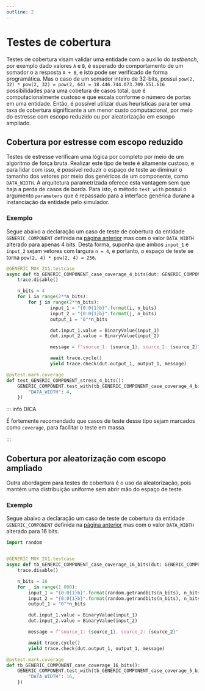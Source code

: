 ```yaml
---
outline: 2
---
```


# Testes de cobertura

Testes de cobertura visam validar uma entidade com o auxilio do _testbench_, por exemplo dado valores `A` e  `B`, é esperado do comportamento de um somador o a resposta `A + B`, e isto pode ser verificado de forma programática. Mas o caso de um somador inteiro de 32-bits, possui `pow(2, 32) * pow(2, 32) = pow(2, 64) = 18.446.744.073.709.551.616` possibilidades para uma cobetura de casos total, que é computacionalmente custoso e que escala conforme o número de portas em uma entidade. Então, é possível utilizar duas heurísticas para ter uma taxa de cobertura significante a um menor custo computacional, por meio do estresse com escopo reduzido ou por aleatorização em escopo ampliado.

## Cobertura por estresse com escopo reduzido

Testes de estresse verificam uma lógica por completo por meio de um algoritmo de força bruta. Realizar este tipo de teste é altamente custoso, e para lidar com isso, é possível reduzir o espaço de teste ao diminuir o tamanho dos vetores por meio dos genéricos de um componente, como `DATA_WIDTH`. A arquitetura parametrizada oferece esta vantagem sem que haja a perda de casos de borda. Para isto, o método `test_with` possui o argumento `parameters` que é repassado para a interface genérica durane a instanciação da entidade pelo simulador.

### Exemplo

Segue abaixo a declaração um caso de teste de cobertura da entidade `GENERIC_COMPONENT` definida na
[página anterior](dispositivo-sob-teste) mas com o valor `DATA_WIDTH` alterado para apenas 4 bits. Desta forma, suponha que ambos `input_1` e  `input_2` sejam vetores com largura `n = 4`, e portanto, o espaço de teste se torna `pow(2, 4) * pow(2, 4) = 256`.

```py
@GENERIC_MUX_2X1.testcase
async def tb_GENERIC_COMPONENT_case_coverage_4_bits(dut: GENERIC_COMPONENT, trace: lib.Waveform):
    trace.disable()

    n_bits = 4
    for i in range(2**n_bits):
        for j in range(2**n_bits):
                input_1 = "{0:0{1}b}".format(i, n_bits)
                input_2 = "{0:0{1}b}".format(j, n_bits)
                output_1 = "0"*n_bits

                dut.input_1.value = BinaryValue(input_1)
                dut.input_2.value = BinaryValue(input_2)

                message = f"source_1: {source_1}, source_2: {source_2}"

                await trace.cycle()
                yield trace.check(dut.output_1, output_1, message)

@pytest.mark.coverage
def test_GENERIC_COMPONENT_stress_4_bits():
    GENERIC_COMPONENT.test_with(tb_GENERIC_COMPONENT_case_coverage_4_bits, {
        "DATA_WIDTH": 4,
    })
```

::: info DICA

É fortemente recomendado que casos de teste desse tipo sejam marcados como
`coverage`, para facilitar o teste em massa.

:::

## Cobertura por aleatorização com escopo ampliado

Outra abordagem para testes de cobertura é o uso da aleatorização, pois mantém uma distribuição uniforme sem abrir mão do espaço de teste.

### Exemplo

Segue abaixo a declaração um caso de teste de cobertura da entidade `GENERIC_COMPONENT` definida na
[página anterior](dispositivo-sob-teste) mas com o valor `DATA_WIDTH` alterado para 16 bits.

```py
import random


@GENERIC_MUX_2X1.testcase
async def tb_GENERIC_COMPONENT_case_coverage_16_bits(dut: GENERIC_COMPONENT, trace: lib.Waveform):
    trace.disable()

    n_bits = 16
    for _ in range(1_000):
        input_1 = "{0:0{1}b}".format(random.getrandbits(n_bits), n_bits)
        input_2 = "{0:0{1}b}".format(random.getrandbits(n_bits), n_bits)
        output_1 = "0"*n_bits

        dut.input_1.value = BinaryValue(input_1)
        dut.input_2.value = BinaryValue(input_2)

        message = f"source_1: {source_1}, source_2: {source_2}"

        await trace.cycle()
        yield trace.check(dut.output_1, output_1, message)

@pytest.mark.coverage
def tb_GENERIC_COMPONENT_case_coverage_16_bits():
    GENERIC_COMPONENT.test_with(tb_GENERIC_COMPONENT_case_coverage_5_bits, {
        "DATA_WIDTH": 16,
    })
```

